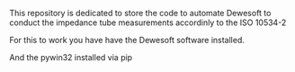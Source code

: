 This repository is dedicated to store the code to automate Dewesoft to conduct the impedance tube measurements accordinly to the ISO 10534-2 

For this to work you have have the Dewesoft software installed.

And the pywin32 installed via pip